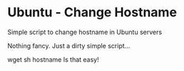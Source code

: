 # Ubuntu - Change Hostname
Simple script to change hostname in Ubuntu servers

Nothing fancy. Just a dirty simple script...

wget
sh hostname
Is that easy!
